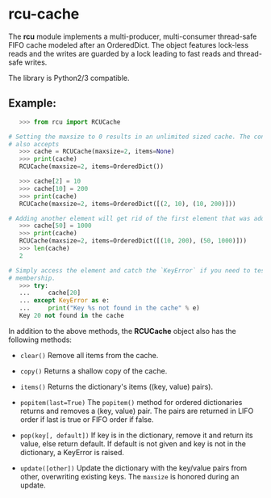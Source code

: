 rcu-cache
=========

The **rcu** module implements a multi-producer, multi-consumer
thread-safe FIFO cache modeled after an OrderedDict. The object features
lock-less reads and the writes are guarded by a lock leading to fast reads and
thread-safe writes.

The library is Python2/3 compatible.

Example:
--------
```py
   >>> from rcu import RCUCache

# Setting the maxsize to 0 results in an unlimited sized cache. The constructor
# also accepts 
   >>> cache = RCUCache(maxsize=2, items=None)
   >>> print(cache)
   RCUCache(maxsize=2, items=OrderedDict())

   >>> cache[2] = 10
   >>> cache[10] = 200
   >>> print(cache)
   RCUCache(maxsize=2, items=OrderedDict([(2, 10), (10, 200)]))

# Adding another element will get rid of the first element that was added.
   >>> cache[50] = 1000
   >>> print(cache)
   RCUCache(maxsize=2, items=OrderedDict([(10, 200), (50, 1000)]))
   >>> len(cache)
   2

# Simply access the element and catch the `KeyError` if you need to test for
# membership.
   >>> try:
   ...     cache[20]
   ... except KeyError as e:
   ...     print("Key %s not found in the cache" % e)
   Key 20 not found in the cache

```

In addition to the above methods, the **RCUCache** object also has the
following methods:

* `clear()`
  Remove all items from the cache.

* `copy()`
  Returns a shallow copy of the cache.

* `items()`
  Returns the dictionary's items ((key, value) pairs).

* `popitem(last=True)`
  The `popitem()` method for ordered dictionaries returns and removes a (key,
  value) pair. The pairs are returned in LIFO order if last is true or FIFO
  order if false.

* `pop(key[, default])`
  If key is in the dictionary, remove it and return its value, else return
  default. If default is not given and key is not in the dictionary, a KeyError
  is raised.

* `update([other])`
  Update the dictionary with the key/value pairs from other, overwriting
  existing keys. The `maxsize` is honored during an update.
